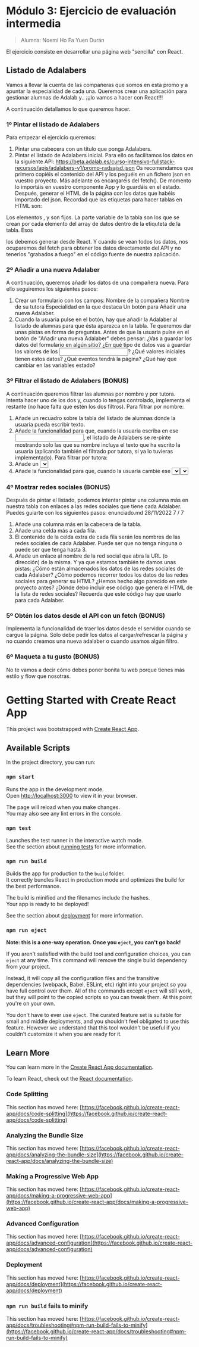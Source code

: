 # Módulo 3: Ejercicio de evaluación intermedia

> Alumna: Noemí Ho Fa Yuen Durán

El ejercicio consiste en desarrollar una página web "sencilla" con React.

## Listado de Adalabers

Vamos a llevar la cuenta de las compañeras que somos en esta promo y a apuntar la especialidad de cada
una. Queremos crear una aplicación para gestionar alumnas de Adalab y.. ¡¡¡lo vamos a hacer con React!!!

A continuación detallamos lo que queremos hacer.

### 1º Pintar el listado de Adalabers

Para empezar el ejercicio queremos:

1. Pintar una cabecera con un título que ponga Adalabers.
2. Pintar el listado de Adalabers inicial. Para ello os facilitamos los datos en la siguiente API:
   https://beta.adalab.es/curso-intensivo-fullstack-recursos/apis/adalabers-v1/promo-radsajsd.json
   Os recomendamos que primero copiéis el contenido del API y los peguéis en un fichero json en
   vuestro proyecto. Más adelante os encargaréis del fetch(). De momento lo importáis en vuestro
   componente App y lo guardáis en el estado.
   Después, generar el HTML de la página con los datos que habéis importado del json. Recordad que
   las etiquetas para hacer tablas en HTML son:

Los elementos <table>, <thead> y <tbody> son fijos. La parte variable de la tabla son los <tr>
que se crean por cada elemento del array de datos dentro de la etiquteta <tbody> de la tabla. Esos

<tr> los debemos generar desde React.
Y cuando se vean todos los datos, nos ocuparemos del fetch para obtener los datos directamente del
API y no tenerlos "grabados a fuego" en el código fuente de nuestra aplicación.

### 2º Añadir a una nueva Adalaber

A continuación, queremos añadir los datos de una compañera nueva. Para ello seguiremos los siguientes
pasos:

1. Crear un formulario con los campos:
   Nombre de la compañera
   Nombre de su tutora
   Especialidad en la que destaca
   Un botón para Añadir una nueva Adalaber.
2. Cuando la usuaria pulse en el botón, hay que añadir la Adalaber al listado de alumnas para que ésta
   aparezca en la tabla.
   Te queremos dar unas pistas en forma de preguntas. Antes de que la usuaria pulse en el botón de "Añadir
   una nueva Adalaber" debes pensar:
   ¿Vas a guardar los datos del formulario en algún sitio?
   ¿En qué tipo de datos vas a guardar los valores de los <input>?
   ¿Qué valores iniciales tienen estos datos?
   ¿Qué eventos tendrá la página? ¿Qué hay que cambiar en las variables estado?

### 3º Filtrar el listado de Adalabers (BONUS)

A continuación queremos filtrar las alumnas por nombre y por tutora. Intenta hacer uno de los dos y,
cuando lo tengas controlado, implementa el restante (no hace falta que estén los dos filtros).
Para filtrar por nombre:

1. Añade un recuadro sobre la tabla del listado de alumnas donde la usuaria pueda escribir texto.
2. Añade la funcionalidad para que, cuando la usuaria escriba en ese <input>, el listado de Adalabers
   se re-pinte mostrando solo las que su nombre incluya el texto que ha escrito la usuaria (aplicando
   también el filtrado por tutora, si ya lo tuvieras implementado).
   Para filtrar por tutora:
3. Añade un <select> a la cabecera que tenga las siguientes opciones:
   Cualquiera (es la opción por defecto)
   Yanelis
   Dayana
   Iván
4. Añade la funcionalidad para que, cuando la usuaria cambie ese <select>, el listado de Adalabers se
   re-pinte mostrando solo las que coincidan con la opción seleccionada (aplicando también el filtrado
   por nombre, si procede).
   Más pistas, esta vez sobre ese <input> y ese <select>:
   ¿Vas a guardar los datos del select en algún sitio? ¿y del input?
   ¿Qué tipo de datos vas a guardar?
   ¿Qué valor inicial le vas a poner?
   Y siempre que filtramos algo debemos hacernos las siguientes preguntas:
   ¿Qué datos de cada Adalaber debo usar en cada filtro?
   ¿Qué datos de cada Adalaber tienes que comparar con la opción seleccionada por la usuaria para
   saber si una Adalaber cumple o no con el filtro?
   ¿Hay alguna opción del select con la que deba mostrar todas las Adalabers?
   ¿Hay alguna opción del select con la que no deba mostrar ninguna Adalaber?
   ¿Debo guardar las Adalabers flitradas en algún sitio o puedo calcularlas con JavaScript antes de
   ponerlas el el HTML?

### 4º Mostrar redes sociales (BONUS)

Después de pintar el listado, podemos intentar pintar una columna más en nuestra tabla con enlaces a las
redes sociales que tiene cada Adalaber. Puedes guiarte con los siguientes pasos:
enunciado.md 28/11/2022
7 / 7

1. Añade una columna más en la cabecera de la tabla.
2. Añade una celda más a cada fila.
3. El contenido de la celda extra de cada fila serán los nombres de las redes sociales de cada Adalaber.
   Puede ser que no tenga ninguna o puede ser que tenga hasta 3.
4. Añade un enlace <a> al nombre de la red social que abra la URL (o dirección) de la misma.
   Y ya que estamos también te damos unas pistas:
   ¿Cómo están almacenados los datos de las redes sociales de cada Adalaber?
   ¿Cómo podemos recorrer todos los datos de las redes sociales para generar su HTML? ¿Hemos hecho
   algo parecido en este proyecto antes?
   ¿Dónde debo incluir ese código que genera el HTML de la lista de redes sociales? Recuerda que este
   código hay que usarlo para cada Adalaber.

### 5º Obtén los datos desde el API con un fetch (BONUS)

Implementa la funcionalidad de traer los datos desde el servidor cuando se cargue la página. Sólo debe
pedir los datos al cargar/refrescar la página y no cuando creamos una nueva adalaber o cuando usamos
algún filtro.

### 6º Maqueta a tu gusto (BONUS)

No te vamos a decir cómo debes poner bonita tu web porque tienes más estilo y flow que nosotras.

# Getting Started with Create React App

This project was bootstrapped with [Create React App](https://github.com/facebook/create-react-app).

## Available Scripts

In the project directory, you can run:

### `npm start`

Runs the app in the development mode.\
Open [http://localhost:3000](http://localhost:3000) to view it in your browser.

The page will reload when you make changes.\
You may also see any lint errors in the console.

### `npm test`

Launches the test runner in the interactive watch mode.\
See the section about [running tests](https://facebook.github.io/create-react-app/docs/running-tests) for more information.

### `npm run build`

Builds the app for production to the `build` folder.\
It correctly bundles React in production mode and optimizes the build for the best performance.

The build is minified and the filenames include the hashes.\
Your app is ready to be deployed!

See the section about [deployment](https://facebook.github.io/create-react-app/docs/deployment) for more information.

### `npm run eject`

**Note: this is a one-way operation. Once you `eject`, you can't go back!**

If you aren't satisfied with the build tool and configuration choices, you can `eject` at any time. This command will remove the single build dependency from your project.

Instead, it will copy all the configuration files and the transitive dependencies (webpack, Babel, ESLint, etc) right into your project so you have full control over them. All of the commands except `eject` will still work, but they will point to the copied scripts so you can tweak them. At this point you're on your own.

You don't have to ever use `eject`. The curated feature set is suitable for small and middle deployments, and you shouldn't feel obligated to use this feature. However we understand that this tool wouldn't be useful if you couldn't customize it when you are ready for it.

## Learn More

You can learn more in the [Create React App documentation](https://facebook.github.io/create-react-app/docs/getting-started).

To learn React, check out the [React documentation](https://reactjs.org/).

### Code Splitting

This section has moved here: [https://facebook.github.io/create-react-app/docs/code-splitting](https://facebook.github.io/create-react-app/docs/code-splitting)

### Analyzing the Bundle Size

This section has moved here: [https://facebook.github.io/create-react-app/docs/analyzing-the-bundle-size](https://facebook.github.io/create-react-app/docs/analyzing-the-bundle-size)

### Making a Progressive Web App

This section has moved here: [https://facebook.github.io/create-react-app/docs/making-a-progressive-web-app](https://facebook.github.io/create-react-app/docs/making-a-progressive-web-app)

### Advanced Configuration

This section has moved here: [https://facebook.github.io/create-react-app/docs/advanced-configuration](https://facebook.github.io/create-react-app/docs/advanced-configuration)

### Deployment

This section has moved here: [https://facebook.github.io/create-react-app/docs/deployment](https://facebook.github.io/create-react-app/docs/deployment)

### `npm run build` fails to minify

This section has moved here: [https://facebook.github.io/create-react-app/docs/troubleshooting#npm-run-build-fails-to-minify](https://facebook.github.io/create-react-app/docs/troubleshooting#npm-run-build-fails-to-minify)

